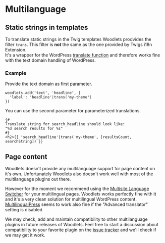 # Multilanguage

## Static strings in templates
To translate static strings in the Twig templates Woodlets prodvides the filter ```trans```. This filter is **not** the same as the one provided by Twigs i18n Extension.  
It's a wrapper for the WordPress [translate function](http://codex.wordpress.org/Function_Reference/translate) and therefore works fine with the text domain handling of WordPress.

### Example
Provide the text domain as first parameter.
```twig
woodlets.add('text', 'headline', {
  'label': 'headline'|trans('my-theme')
})
```

You can use the second parameter for parameterized translations.
```twig
{#
Translate string for search_headline should look like:
"%d search results for %s"
#}
<h2>{{ 'search_headline'|trans('my-theme', [resultsCount, searchString]) }}
```

## Page content
Woodlets doesn't provide any multilanguage support for page content on it's own. Unfortunately Woodlets also doesn't work well with most of the multilanguage plugins out there.

However for the moment we recommend using the [Multisite Language Switcher](https://www.wordpress.org/plugins/multisite-language-switcher/) for your multilingual pages. Woodlets works perfectly fine with it and it's a very clean solution for multilingual WordPress content.  
[MultilingualPress](https://www.wordpress.org/plugins/multilingual-press/) seems to work also fine if the "Advanced translator" setting is disabled.

We may check, add and maintain compatibility to other multilanguage plugins in future releases of Woodlets. Feel free to start a discussion about compatibility to your favorite plugin on the [issue tracker](https://github.com/Neochic/Woodlets/issues) and we'll check if we may get it work.
